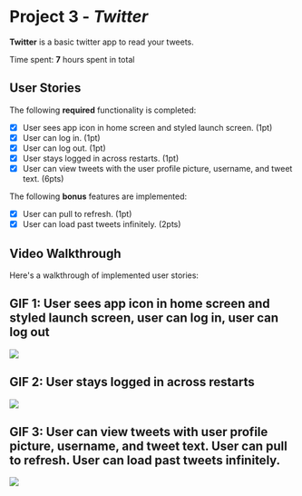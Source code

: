 # Project 3 - *Twitter*

**Twitter** is a basic twitter app to read your tweets.

Time spent: **7** hours spent in total

## User Stories

The following **required** functionality is completed:

- [X] User sees app icon in home screen and styled launch screen. (1pt)
- [X] User can log in. (1pt)
- [X] User can log out. (1pt)
- [X] User stays logged in across restarts. (1pt)
- [X] User can view tweets with the user profile picture, username, and tweet text. (6pts)

The following **bonus** features are implemented:

- [X] User can pull to refresh. (1pt)
- [X] User can load past tweets infinitely. (2pts)

## Video Walkthrough

Here's a walkthrough of implemented user stories:

## GIF 1: User sees app icon in home screen and styled launch screen, user can log in, user can log out
![](https://i.imgur.com/2FXTVOo.gif)

## GIF 2: User stays logged in across restarts
![](https://i.imgur.com/sZKyzFp.gif)

## GIF 3: User can view tweets with user profile picture, username, and tweet text. User can pull to refresh.  User can load past tweets infinitely.
![](https://i.imgur.com/KDVlI26.gif)

